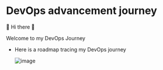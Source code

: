 # DevOps advancement journey

💫 Hi there 👋

Welcome to my DevOps Journey

- Here is a roadmap tracing my DevOps journey

  ![image](https://github.com/KmerPro237/CI-Pipeline/assets/118595893/bde71024-5d55-4fd1-8ac5-91e877c3712f)

